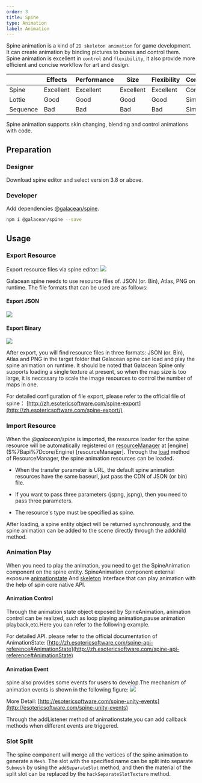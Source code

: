 ```yaml
---
order: 3
title: Spine
type: Animation
label: Animation
---
```


Spine animation is a kind of `2D skeleton animation` for game development. It can create animation by binding pictures to bones and control them.<br>
Spine animation is excellent in `control` and `flexibility`, it also provide more efficient and concise workflow for art and design.

|  | Effects | Performance | Size | Flexibility | Complexity | Free |
| --- | --- | --- | --- | --- | --- | --- |
| Spine | Excellent | Excellent | Excellent | Excellent | Compliex | NO |
| Lottie | Good | Good | Good | Good | Simple | YES |
| Sequence | Bad | Bad | Bad | Bad | Simple | YES |

Spine animation supports skin changing, blending and control animations with code.

## Preparation

### Designer
Download spine editor and select version 3.8 or above.

### Developer
Add dependencies [@galacean/spine](https://github.com/galacean/engine-spine).

```bash
npm i @galacean/spine --save
```

## Usage

### Export Resource
Export resource files via spine editor: 
![](https://gw.alipayobjects.com/mdn/mybank_yul/afts/img/A*jh0UTYlkKrIAAAAAAAAAAAAAARQnAQ#crop=0&crop=0&crop=1&crop=1&id=xGebk&originHeight=1232&originWidth=1754&originalType=binary&ratio=1&rotation=0&showTitle=false&status=done&style=none&title=)

Galacean spine needs to use resource files of. JSON (or. Bin), Atlas, PNG on runtime. The file formats that can be used are as follows:

#### Export JSON

![](https://gw.alipayobjects.com/mdn/mybank_yul/afts/img/A*VWQEQoiALSwAAAAAAAAAAAAAARQnAQ#crop=0&crop=0&crop=1&crop=1&id=sIw42&originHeight=1342&originWidth=1726&originalType=binary&ratio=1&rotation=0&showTitle=false&status=done&style=none&title=)

#### Export Binary

![](https://gw.alipayobjects.com/mdn/mybank_yul/afts/img/A*gs1HRId9wPcAAAAAAAAAAAAAARQnAQ#crop=0&crop=0&crop=1&crop=1&id=q3yyW&originHeight=1180&originWidth=1710&originalType=binary&ratio=1&rotation=0&showTitle=false&status=done&style=none&title=)

After export, you will find resource files in three formats: JSON (or. Bin), Atlas and PNG in the target folder that Galacean spine can load and play the spine animation on runtime. It should be noted that Galacean Spine only supports loading a single texture at present, so when the map size is too large, it is neccssary to scale the image resources to control the number of maps in one.

For detailed configuration of file export, please refer to the official file of spine：
[http://zh.esotericsoftware.com/spine-export](http://zh.esotericsoftware.com/spine-export/)

### Import Resource

When the _@galacean/spine_ is imported, the resource loader for the spine resource will be automatically registered on [resourceManager]($%7Bapi%7Dcore/Engine#resourceManager) at [engine]($%7Bapi%7Dcore/Engine) [resourceManager].
Through the [load]($%7Bapi%7Dcore/ResourceManager/#load) method of ResourceManager, the spine animation resources can be loaded.

- When the transfer parameter is URL, the default spine animation resources have the same baseurl, just pass the CDN of JSON (or bin) file.

- If you want to pass three parameters (jspng, jspng), then you need to pass three parameters. 

- The resource's type must be specified as spine.


After loading, a spine entity object will be returned synchronously, and the spine animation can be added to the scene directly through the addchild method.

<playground src="spine-animation.ts"></playground>

### Animation Play

When you need to play the animation, you need to get the SpineAnimation component on the spine entity. SpineAnimation component external exposure [animationstate](http://zh.esotericsoftware.com/spine-api-reference#AnimationState) And [skeleton](http://zh.esotericsoftware.com/spine-api-reference#Skeleton) Interface that can play animation with the help of spin core native API.

#### Animation Control

Through the animation state object exposed by SpineAnimation, animation control can be realized, such as loop playing animation,pause animation playback,etc.Here you can refer to the following example.

For detailed API. please refer to the official documentation of AnimationState: [http://zh.esotericsoftware.com/spine-api-reference#AnimationState](http://zh.esotericsoftware.com/spine-api-reference#AnimationState)

#### Animation Event

spine also provides some events for users to develop.The mechanism of animation events is shown in the following figure:
![](https://gw.alipayobjects.com/mdn/mybank_yul/afts/img/A*fC1NT5tTET8AAAAAAAAAAAAAARQnAQ#crop=0&crop=0&crop=1&crop=1&id=JUZeZ&originHeight=280&originWidth=640&originalType=binary&ratio=1&rotation=0&showTitle=false&status=done&style=none&title=)

More Detail:
[http://esotericsoftware.com/spine-unity-events](http://esotericsoftware.com/spine-unity-events)

Through the addListener method of animationstate,you can add callback methods when different events are triggered.

### Slot Split

The spine component will merge all the vertices of the spine animation to generate a `Mesh`. The slot with the specified name can be split into separate `Submesh` by using the `addSeparateSlot` method, and then the material of the split slot can be replaced by the `hackSeparateSlotTexture` method.

<playground src="spine-hack-slot-texture.ts"></playground> 
